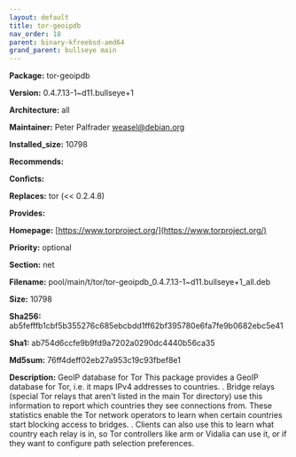 ```yaml
---
layout: default
title: tor-geoipdb
nav_order: 18
parent: binary-kfreebsd-amd64
grand_parent: bullseye main
---
```


**Package:** tor-geoipdb

**Version:** 0.4.7.13-1~d11.bullseye+1

**Architecture:**  all

**Maintainer:**  Peter Palfrader <weasel@debian.org>

**Installed_size:**  10798

**Recommends:**  

**Conficts:**  

**Replaces:**  tor (<< 0.2.4.8)

**Provides:**  

**Homepage:**  [https://www.torproject.org/](https://www.torproject.org/)

**Priority:**  optional

**Section:** net

**Filename:**  pool/main/t/tor/tor-geoipdb_0.4.7.13-1~d11.bullseye+1_all.deb

**Size:**  10798

**Sha256:**  ab5fefffb1cbf5b355276c685ebcbdd1ff62bf395780e6fa7fe9b0682ebc5e41

**Sha1:**  ab754d6ccfe9b9fd9a7202a0290dc4440b56ca35

**Md5sum:**  76ff4deff02eb27a953c19c93fbef8e1

**Description:** GeoIP database for Tor
 This package provides a GeoIP database for Tor, i.e. it maps IPv4 addresses
 to countries.
 .
 Bridge relays (special Tor relays that aren't listed in the main Tor
 directory) use this information to report which countries they see
 connections from.  These statistics enable the Tor network operators to
 learn when certain countries start blocking access to bridges.
 .
 Clients can also use this to learn what country each relay is in, so
 Tor controllers like arm or Vidalia can use it, or if they want to
 configure path selection preferences.


